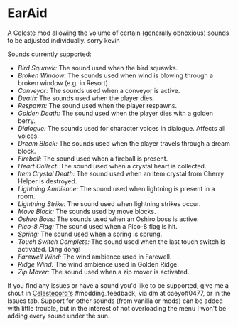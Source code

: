 # EarAid
A Celeste mod allowing the volume of certain (generally obnoxious) sounds to be adjusted individually. sorry kevin

Sounds currently supported:
- *Bird Squawk:* The sound used when the bird squawks.
- *Broken Window:* The sounds used when wind is blowing through a broken window (e.g. in Resort).
- *Conveyor:* The sounds used when a conveyor is active.
- *Death:* The sounds used when the player dies.
- *Respawn:* The sound used when the player respawns.
- *Golden Death:* The sound used when the player dies with a golden berry.
- *Dialogue:* The sounds used for character voices in dialogue. Affects all voices.
- *Dream Block:* The sounds used when the player travels through a dream block.
- *Fireball:* The sound used when a fireball is present.
- *Heart Collect:* The sound used when a crystal heart is collected.
- *Item Crystal Death:* The sound used when an item crystal from Cherry Helper is destroyed.
- *Lightning Ambience:* The sound used when lightning is present in a room.
- *Lightning Strike:* The sound used when lightning strikes occur.
- *Move Block:* The sounds used by move blocks.
- *Oshiro Boss:* The sounds used when an Oshiro boss is active.
- *Pico-8 Flag:* The sound used when a Pico-8 flag is hit.
- *Spring:* The sound used when a spring is sprung.
- *Touch Switch Complete:* The sound used when the last touch switch is activated. Ding dong!
- *Farewell Wind:* The wind ambience used in Farewell.
- *Ridge Wind:* The wind ambience used in Golden Ridge.
- *Zip Mover:* The sound used when a zip mover is activated.

If you find any issues or have a sound you'd like to be supported, give me a shout in [Celestecord's](https://discord.gg/celeste) #modding_feedback, via dm at caeyo#0477, or in the Issues tab.
Support for other sounds (from vanilla or mods) can be added with little trouble, but in the interest of not overloading the menu I won't be adding every sound under the sun.